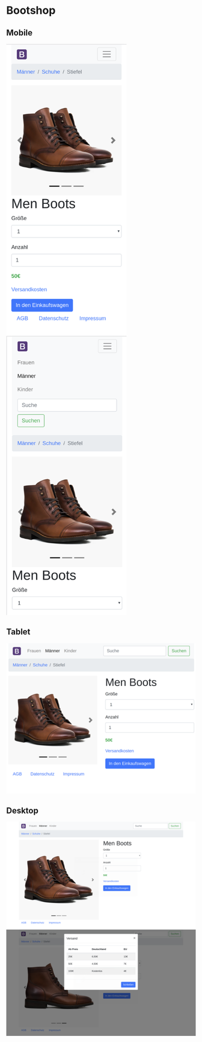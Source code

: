 # Bootshop
## Mobile
<img src="drafts/mobile.png" width="320">
<img src="drafts/mobile-menu.png" width="320">

## Tablet
<img src="drafts/tablet.png">

## Desktop
<img src="drafts/desktop.png">
<img src="drafts/overlay.png">
